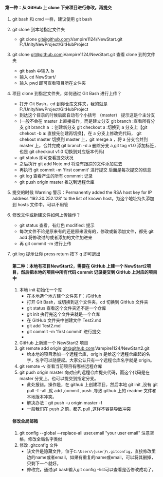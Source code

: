 #### **第一种：从 GitHub 上 clone 下来项目进行修改，再提交** 

1. git bash 和 cmd 一样，建议使用 git bash

2. git clone 到本地指定文件夹

   - git clone git@github.com:Vampire1124/NewStart.git F:/UnityNewProject/GitHubProject

3. git clone  git@github.com:Vampire1124/NewStart.git  查看 clone 到的文件夹

   - git bash 中输入 ls
   - 输入 cd NewStart/
   - 输入 pwd 即可查看项目所在文件夹

4. 项目 clone 到指定文件夹，如何通过 Git Bash 进行上传？

   - 打开 Git Bash，cd 到你仓库文件夹，我的就是  F:/UnityNewProject/GitHubProject
   - 到达这个目录的时候后面自动有个小括号 （master） 提示这是个主分支
   - (一般不会在 master 上直接操作，而是建立分支  git branch :查看所有分支   git branch a ：创建新分支  git checkout a :切换到 a 分支上【git chekout -b a: 直接先创建再切换】，在 a 分支上修改完代码， git chekout master 切换到 master 上，git merge a ，将  a 分支合并到 master 上，合并完成 git branch -d a 删除分支 a,git tag v1.0 添加标签，也是 git checkout v1.0 切换到对应版本代码)
   - git status 即可查看提交状况
   - 之后执行 git add Note.md  将没有跟踪的文件添加进去
   - 再执行 git commit -m 'first commit' 进行提交  后面是每次提交的信息
   - git log 查看产生的所有 commmit 记录
   - git push origin master  推送到远程仓库

5. 提交的时候 Warning 警示：Permanently added the RSA host key for IP address '192.30.252.128' to the list of known host。为这个地址持久添加到 hosts 文件中。可以不用管

6. 修改文件或新建文件如何上传操作？

   - git status 查看，有红色 modified: 提示
   - 每次文件不论是原来有的还是原来没有的，修改或新添加文件，都先 git add 将修改过的或者添加的文件加进来
   - 再 git commit -m 进行上传

7. git log 提示让你 press return  按下 q 即可退出



   #### 第二种：本地有项目NewStart2，需要在 GitHub 上建一个 NewStart2项目，然后把本地的项目中所有代码 commit 记录提交到 GitHub 上对应的项目中

   1. 本地 init 初始化一个库
      - 在本地选个地方建个文件夹  F：/GitHub
      - 打开 Git Bash，或切换到这个文件夹，cd 切换到 GitHub 文件夹
      - git status 查看这个文件夹还不是一个仓库
      - git init   执行完这个文件夹就是一个仓库
      - 在 GitHub 文件夹中创建文件 Test2.md
      - git add Test2.md
      - git commit -m 'first commit' 进行提交
      - 
   2. GitHub 上新建一个 NewStart2 项目
   3. git remote add origin git@github.com:Vampire1124/NewStart2.git
      - 给本地的项目添加一个远程仓库，origin 是给这个远程仓库起的名字，名字可以随便起。大家公认只有一个远程仓库名字就是 origin。
   4. git remote -v 查看当前项目有哪些远程仓库
   5. git push origin master 向对应的远程仓库提交代码，而这个代码是在 master 分支上。也可以提交到指定分支。
      - 此处报错。操作是，在 github 上创建项目，然后本地 git init ,没有 git pull -f -all ,就 add ,commit ,push ,导致 github 上的 readme 文件和本地版本冲突。
      - 解决办法：git push  -u origin master -f
      - 一般我们在 push 之前，都先 pull ,这样不容易导致冲突

   #### 修改全局邮箱

   1. git config --global --replace-all user.email "your user email" 注意空格，修改全局名字类似
   2. 修改 .gitconfig 文件
      - 该文件是隐藏文件，位于`C:\Users\{user}\.gitconfig`，直接修改里边的name或者email，如果有重复的name或email，可以将其删掉，只剩下一个就好。
      - 修改完，通过git bash输入git config –list可以查看是否修改成功了。
